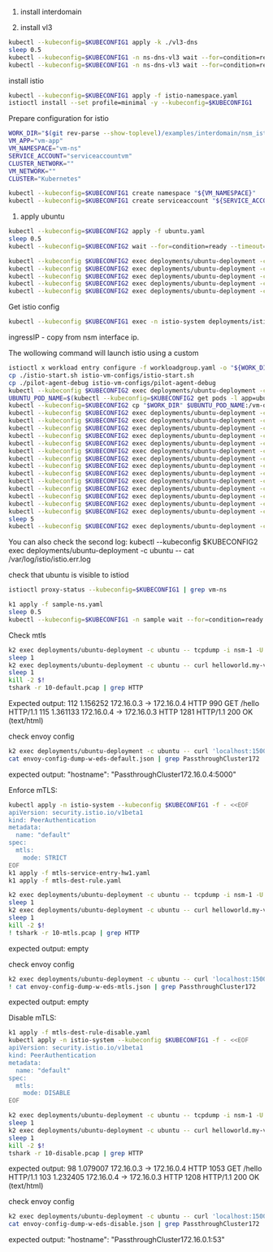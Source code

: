1. install interdomain

2. install vl3
```bash
kubectl --kubeconfig=$KUBECONFIG1 apply -k ./vl3-dns
sleep 0.5
kubectl --kubeconfig=$KUBECONFIG1 -n ns-dns-vl3 wait --for=condition=ready --timeout=1m pod -l app=nse-vl3-vpp
kubectl --kubeconfig=$KUBECONFIG1 -n ns-dns-vl3 wait --for=condition=ready --timeout=1m pod -l app=vl3-ipam
```

install istio
```bash
kubectl --kubeconfig=$KUBECONFIG1 apply -f istio-namespace.yaml
istioctl install --set profile=minimal -y --kubeconfig=$KUBECONFIG1
```

Prepare configuration for istio
```bash
WORK_DIR="$(git rev-parse --show-toplevel)/examples/interdomain/nsm_istio_vl3/mtls-check/with-nsm/istio-vm-configs"
VM_APP="vm-app"
VM_NAMESPACE="vm-ns"
SERVICE_ACCOUNT="serviceaccountvm"
CLUSTER_NETWORK=""
VM_NETWORK=""
CLUSTER="Kubernetes"
```

```bash
kubectl --kubeconfig=$KUBECONFIG1 create namespace "${VM_NAMESPACE}"
kubectl --kubeconfig=$KUBECONFIG1 create serviceaccount "${SERVICE_ACCOUNT}" -n "${VM_NAMESPACE}"
```

1. apply ubuntu
```bash
kubectl --kubeconfig=$KUBECONFIG2 apply -f ubuntu.yaml
sleep 0.5
kubectl --kubeconfig=$KUBECONFIG2 wait --for=condition=ready --timeout=2m pod -l app=ubuntu
```

```bash
kubectl --kubeconfig $KUBECONFIG2 exec deployments/ubuntu-deployment -c ubuntu -- apt update
kubectl --kubeconfig $KUBECONFIG2 exec deployments/ubuntu-deployment -c ubuntu -- apt install --yes curl iproute2 iptables nano dnsutils inetutils-ping systemctl sudo tcpdump netcat wget git
kubectl --kubeconfig $KUBECONFIG2 exec deployments/ubuntu-deployment -c ubuntu -- sudo curl -LO https://storage.googleapis.com/istio-release/releases/1.16.0/deb/istio-sidecar.deb
kubectl --kubeconfig $KUBECONFIG2 exec deployments/ubuntu-deployment -c ubuntu -- sudo dpkg -i istio-sidecar.deb
kubectl --kubeconfig $KUBECONFIG2 exec deployments/ubuntu-deployment -c ubuntu -- wget -L "https://go.dev/dl/go1.19.4.linux-amd64.tar.gz"
```

Get istio config
```bash
kubectl --kubeconfig $KUBECONFIG1 exec -n istio-system deployments/istiod -c cmd-nsc -- ip a
```
ingressIP - copy from nsm interface ip.

The wollowing command will launch istio using a custom 
```bash
istioctl x workload entry configure -f workloadgroup.yaml -o "${WORK_DIR}" --clusterID "${CLUSTER}" --kubeconfig=$KUBECONFIG1 --ingressIP=172.16.0.2
cp ./istio-start.sh istio-vm-configs/istio-start.sh
cp ./pilot-agent-debug istio-vm-configs/pilot-agent-debug
kubectl --kubeconfig $KUBECONFIG2 exec deployments/ubuntu-deployment -c ubuntu -- rm -rf /vm-dir
UBUNTU_POD_NAME=$(kubectl --kubeconfig=$KUBECONFIG2 get pods -l app=ubuntu -n default --template '{{range .items}}{{.metadata.name}}{{"\n"}}{{end}}')
kubectl --kubeconfig=$KUBECONFIG2 cp "$WORK_DIR" $UBUNTU_POD_NAME:/vm-dir -c ubuntu
kubectl --kubeconfig $KUBECONFIG2 exec deployments/ubuntu-deployment -c ubuntu -- sudo mkdir -p /etc/certs
kubectl --kubeconfig $KUBECONFIG2 exec deployments/ubuntu-deployment -c ubuntu -- sudo cp /vm-dir/root-cert.pem /etc/certs/root-cert.pem
kubectl --kubeconfig $KUBECONFIG2 exec deployments/ubuntu-deployment -c ubuntu -- sudo mkdir -p /var/run/secrets/tokens
kubectl --kubeconfig $KUBECONFIG2 exec deployments/ubuntu-deployment -c ubuntu -- sudo cp /vm-dir/istio-token /var/run/secrets/tokens/istio-token
kubectl --kubeconfig $KUBECONFIG2 exec deployments/ubuntu-deployment -c ubuntu -- sudo cp /vm-dir/cluster.env /var/lib/istio/envoy/cluster.env
kubectl --kubeconfig $KUBECONFIG2 exec deployments/ubuntu-deployment -c ubuntu -- sh -c "echo \"ISTIO_AGENT_FLAGS=\\\"--log_output_level=all:debug --proxyLogLevel=trace\\\"\" >> /var/lib/istio/envoy/cluster.env"
kubectl --kubeconfig $KUBECONFIG2 exec deployments/ubuntu-deployment -c ubuntu -- sudo cp /vm-dir/mesh.yaml /etc/istio/config/mesh
kubectl --kubeconfig $KUBECONFIG2 exec deployments/ubuntu-deployment -c ubuntu -- sudo sh -c 'cat /vm-dir/hosts >> /etc/hosts'
kubectl --kubeconfig $KUBECONFIG2 exec deployments/ubuntu-deployment -c ubuntu -- sudo sh -c 'echo "172.16.0.4 helloworld.sample.svc" >> /etc/hosts'
kubectl --kubeconfig $KUBECONFIG2 exec deployments/ubuntu-deployment -c ubuntu -- sudo mkdir -p /etc/istio/proxy
kubectl --kubeconfig $KUBECONFIG2 exec deployments/ubuntu-deployment -c ubuntu -- sudo chown -R istio-proxy /var/lib/istio /etc/certs /etc/istio/proxy /etc/istio/config /var/run/secrets /etc/certs/root-cert.pem
kubectl --kubeconfig $KUBECONFIG2 exec deployments/ubuntu-deployment -c ubuntu -- rm -f /var/log/istio/istio.log
kubectl --kubeconfig $KUBECONFIG2 exec deployments/ubuntu-deployment -c ubuntu -- rm -f /var/log/istio/istio.err.log
kubectl --kubeconfig $KUBECONFIG2 exec deployments/ubuntu-deployment -c ubuntu -- sudo systemctl start istio
sleep 5
kubectl --kubeconfig $KUBECONFIG2 exec deployments/ubuntu-deployment -c ubuntu -- cat /var/log/istio/istio.log
```

You can also check the second log:
kubectl --kubeconfig $KUBECONFIG2 exec deployments/ubuntu-deployment -c ubuntu -- cat /var/log/istio/istio.err.log

check that ubuntu is visible to istiod
```bash
istioctl proxy-status --kubeconfig=$KUBECONFIG1 | grep vm-ns
```

```bash
k1 apply -f sample-ns.yaml
sleep 0.5
kubectl --kubeconfig=$KUBECONFIG1 -n sample wait --for=condition=ready --timeout=2m pod -l app=helloworld
```

Check mtls
```bash
k2 exec deployments/ubuntu-deployment -c ubuntu -- tcpdump -i nsm-1 -U -w - >10-default.pcap &
sleep 1
k2 exec deployments/ubuntu-deployment -c ubuntu -- curl helloworld.my-vl3-network:5000/hello -s
sleep 1
kill -2 $!
tshark -r 10-default.pcap | grep HTTP
```
Expected output:
  112   1.156252   172.16.0.3 → 172.16.0.4   HTTP 990 GET /hello HTTP/1.1 
  115   1.361133   172.16.0.4 → 172.16.0.3   HTTP 1281 HTTP/1.1 200 OK  (text/html)


check envoy config
```bash
k2 exec deployments/ubuntu-deployment -c ubuntu -- curl 'localhost:15000/config_dump?include_eds' >envoy-config-dump-w-eds-default.json
cat envoy-config-dump-w-eds-default.json | grep PassthroughCluster172
```
expected output:
           "hostname": "PassthroughCluster172.16.0.4:5000"

Enforce mTLS:
```bash
kubectl apply -n istio-system --kubeconfig $KUBECONFIG1 -f - <<EOF
apiVersion: security.istio.io/v1beta1
kind: PeerAuthentication
metadata:
  name: "default"
spec:
  mtls:
    mode: STRICT
EOF
k1 apply -f mtls-service-entry-hw1.yaml
k1 apply -f mtls-dest-rule.yaml
```

```bash
k2 exec deployments/ubuntu-deployment -c ubuntu -- tcpdump -i nsm-1 -U -w - >10-mtls.pcap &
sleep 1
k2 exec deployments/ubuntu-deployment -c ubuntu -- curl helloworld.my-vl3-network:5000/hello -s
sleep 1
kill -2 $!
! tshark -r 10-mtls.pcap | grep HTTP
```
expected output: empty

check envoy config
```bash
k2 exec deployments/ubuntu-deployment -c ubuntu -- curl 'localhost:15000/config_dump?include_eds' >envoy-config-dump-w-eds-mtls.json
! cat envoy-config-dump-w-eds-mtls.json | grep PassthroughCluster172
```
expected output: empty

Disable mTLS:
```bash
k1 apply -f mtls-dest-rule-disable.yaml
kubectl apply -n istio-system --kubeconfig $KUBECONFIG1 -f - <<EOF
apiVersion: security.istio.io/v1beta1
kind: PeerAuthentication
metadata:
  name: "default"
spec:
  mtls:
    mode: DISABLE
EOF
```

```bash
k2 exec deployments/ubuntu-deployment -c ubuntu -- tcpdump -i nsm-1 -U -w - >10-disable.pcap &
sleep 1
k2 exec deployments/ubuntu-deployment -c ubuntu -- curl helloworld.my-vl3-network:5000/hello -s
sleep 1
kill -2 $!
tshark -r 10-disable.pcap | grep HTTP
```
expected output:
   98   1.079007   172.16.0.3 → 172.16.0.4   HTTP 1053 GET /hello HTTP/1.1 
  103   1.232405   172.16.0.4 → 172.16.0.3   HTTP 1208 HTTP/1.1 200 OK  (text/html)

check envoy config
```bash
k2 exec deployments/ubuntu-deployment -c ubuntu -- curl 'localhost:15000/config_dump?include_eds' >envoy-config-dump-w-eds-disable.json
cat envoy-config-dump-w-eds-disable.json | grep PassthroughCluster172
```
expected output:
           "hostname": "PassthroughCluster172.16.0.1:53"
